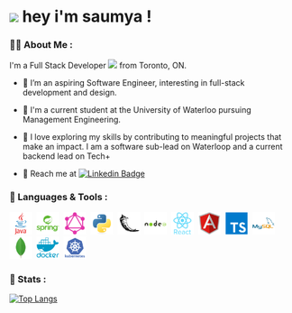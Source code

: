 

<h1>
  <img src="https://media.giphy.com/media/IauL6LvGNlT3ffhcqq/giphy.gif" height="50"/>
  hey i'm saumya ! 
  
</h1>

### :woman_technologist: About Me :
I'm a Full Stack Developer <img src="https://media.giphy.com/media/WUlplcMpOCEmTGBtBW/giphy.gif" width="30"> from Toronto, ON.
- :telescope: I’m an aspiring Software Engineer, interesting in full-stack development and design. 

- 🍵 I'm a current student at the University of Waterloo pursuing Management Engineering.

- 🌙 I love exploring my skills by contributing to meaningful projects that make an impact. I am a software sub-lead on Waterloop and a current backend lead on Tech+

- 💌 Reach me at [![Linkedin Badge](https://img.shields.io/badge/-saumyadutta-blue?style=flat&logo=Linkedin&logoColor=white)](https://www.linkedin.com/in/saumya-dutta/)


### 🔧 Languages & Tools :

<div>
  <img src="https://github.com/devicons/devicon/blob/master/icons/java/java-original-wordmark.svg" title="Java" alt="Java" width="40" height="40"/>&nbsp;
  <img src="https://github.com/devicons/devicon/blob/master/icons/spring/spring-original-wordmark.svg" title="Spring" alt="Spring" width="40" height="40"/>&nbsp;
  <img src="https://github.com/devicons/devicon/blob/master/icons/graphql/graphql-plain.svg" title="GraphQL" alt="GraphQL" width="40" height="40"/>&nbsp;
  <img src="https://github.com/devicons/devicon/blob/master/icons/python/python-original.svg" title="Python" alt="Python" width="40" height="40"/>&nbsp;
  <img src="https://github.com/devicons/devicon/blob/master/icons/flask/flask-original.svg" title="Flask" alt="Flask" width="40" height="40"/>&nbsp;
  <img src="https://github.com/devicons/devicon/blob/master/icons/nodejs/nodejs-original-wordmark.svg" title="NodeJS" alt="NodeJS" width="40" height="40"/>&nbsp;
  <img src="https://github.com/devicons/devicon/blob/master/icons/react/react-original-wordmark.svg" title="React" alt="React" width="40" height="40"/>&nbsp;
  <img src="https://github.com/devicons/devicon/blob/master/icons/angularjs/angularjs-original.svg"  title="Angular" alt="Angular" width="40" height="40"/>&nbsp;
  <img src="https://github.com/devicons/devicon/blob/master/icons/typescript/typescript-plain.svg" title="TypeScript" alt="TypeScript" width="40" height="40"/>&nbsp;
  <img src="https://github.com/devicons/devicon/blob/master/icons/mysql/mysql-original-wordmark.svg" title="MySQL"  alt="MySQL" width="40" height="40"/>&nbsp;
  <img src="https://github.com/devicons/devicon/blob/master/icons/mongodb/mongodb-original.svg" title="MongoDB"  alt="MongoDB" width="40" height="40"/>&nbsp;
  <img src="https://github.com/devicons/devicon/blob/master/icons/docker/docker-plain-wordmark.svg" title="Docker" alt="AWS" width="40" height="40"/>&nbsp;
  <img src="https://github.com/devicons/devicon/blob/master/icons/kubernetes/kubernetes-plain-wordmark.svg" title="KS" alt="KS" width="40" height="40"/>&nbsp;
</div>

### 📌 Stats :
[![Top Langs](https://github-readme-stats.vercel.app/api/top-langs/?username=saumya-dutta&layout=compact&theme=buefy)](https://github.com/anuraghazra/github-readme-stats)

